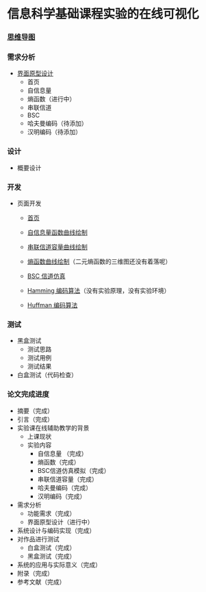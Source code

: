# 信息科学基础课程实验的在线可视化

### [思维导图](http://naotu.baidu.com/file/7667feee318877391441f9ae4ed2da8e?token=f41be2c1ea8a7b1c)

### 需求分析
- [界面原型设计](https://modao.cc/app/zvWIKW991DVRsUtEj29d2Wb6KVA26jL)
  - 首页
  - 自信息量
  - 熵函数（进行中）
  - 串联信道
  - BSC
  - 哈夫曼编码（待添加）
  - 汉明编码（待添加）
### 设计
- 概要设计

### 开发
- 页面开发
  - [首页](https://liujinmenghaoren.github.io/info-theory-lab/home.html)
 
  - [自信息量函数曲线绘制](https://liujinmenghaoren.github.io/info-theory-lab/selfINfo.html)
 
  - [串联信道容量曲线绘制](https://liujinmenghaoren.github.io/info-theory-lab/SeriesChannel.html)
 
  - [熵函数曲线绘制](https://liujinmenghaoren.github.io/info-theory-lab/entropy.html)（二元熵函数的三维图还没有着落呢）
 
  - [BSC 信道仿真](https://liujinmenghaoren.github.io/info-theory-lab/BSC.html)
 
  - [Hamming 编码算法](https://liujinmenghaoren.github.io/info-theory-lab/Hamming.html)（没有实验原理，没有实验环境）
 
  - [Huffman 编码算法](https://liujinmenghaoren.github.io/info-theory-lab/Huffman.html)

### 测试
- 黑盒测试
  - 测试思路
  - 测试用例
  - 测试结果
- 白盒测试（代码检查）

### 论文完成进度
- 摘要（完成）
- 引言（完成）
- 实验课在线辅助教学的背景
  - 上课现状
  - 实验内容
    - 自信息量 （完成）
    - 熵函数（完成）
    - BSC信道仿真模拟（完成）
    - 串联信道容量（完成）
    - 哈夫曼编码（完成）
    - 汉明编码（完成）
- 需求分析
   - 功能需求（完成）
   - 界面原型设计（进行中）
- 系统设计与编码实现（完成）
- 对作品进行测试
  - 白盒测试（完成）
  - 黑盒测试（完成）
- 系统的应用与实际意义（完成）
- 附录（完成）
- 参考文献（完成）
